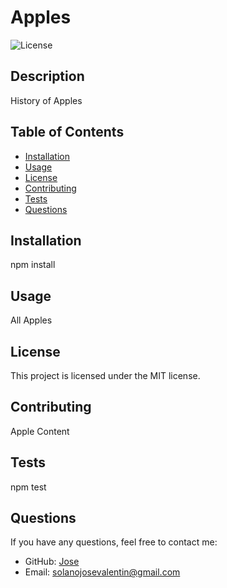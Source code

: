# Apples

![License](https://img.shields.io/badge/License-MIT-blue.svg)

## Description
History of Apples

## Table of Contents
- [Installation](#installation)
- [Usage](#usage)
- [License](#license)
- [Contributing](#contributing)
- [Tests](#tests)
- [Questions](#questions)

## Installation
npm install

## Usage
All Apples


## License
This project is licensed under the MIT license.

## Contributing
Apple Content

## Tests
npm test

## Questions
If you have any questions, feel free to contact me:
- GitHub: [Jose](https://github.com/Jose)
- Email: solanojosevalentin@gmail.com
